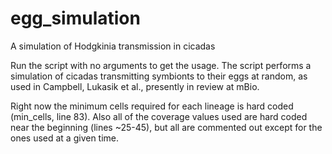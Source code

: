 # egg_simulation
A simulation of Hodgkinia transmission in cicadas

Run the script with no arguments to get the usage. The script performs a simulation of cicadas transmitting symbionts to their eggs at random, as used in Campbell, Lukasik et al., presently in review at mBio. 

Right now the minimum cells required for each lineage is hard coded (min_cells, line 83). Also all of the coverage values used are hard coded near the beginning (lines ~25-45), but all are commented out except for the ones used at a given time.
